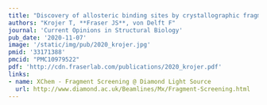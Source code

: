 ```yaml
---
title: "Discovery of allosteric binding sites by crystallographic fragment screening"
authors: "Krojer T, **Fraser JS**, von Delft F"
journal: 'Current Opinions in Structural Biology'
pub_date: '2020-11-07'
image: '/static/img/pub/2020_krojer.jpg'
pmid: '33171388'
pmcid: "PMC10979522"
pdf: 'http://cdn.fraserlab.com/publications/2020_krojer.pdf'
links:
- name: XChem - Fragment Screening @ Diamond Light Source
  url: http://www.diamond.ac.uk/Beamlines/Mx/Fragment-Screening.html
---
```


